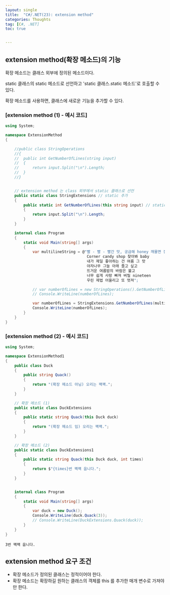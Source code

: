 ```yaml
---
layout: single
title:  "C#/.NET(23): extension method"
categories: Thoughts
tag: [C#, .NET]
toc: true 


---
```


## extension method(확장 메소드)의 기능

확장 메소드는 클래스 외부에 정의된 메소드이다.

static 클래스의 static 메소드로 선언하고 'static 클래스.static 메소드'로 호출할 수 있다. 

확장 메소드를 사용하면, 클래스에 새로운 기능을 추가할 수 있다.





### [extension method (1) - 예시 코드]

```c#
using System;

namespace ExtensionMethod
{

	//public class StringOperations
	//{
	//	public int GetNumberOfLines(string input)
	//	{
	//		return input.Split("\n").Length;
	//	}
	//}


	// extension method 는 class 외부에서 static 클래스로 선언
	public static class StringExtensions // static 추가
	{
		public static int GetNumberOfLines(this string input) // static 추가 / 매개 변수에 this 추가
		{
			return input.Split("\n").Length;
		}
	}

	internal class Program
	{
		static void Main(string[] args)
		{
			var multilineString = @"빨 - 빨 - 빨간 맛, 궁금해 honey 깨물면 점점 녹아든 strawberry 그 맛
									Corner candy shop 찾아봐 baby
									내가 제일 좋아하는 건 여름 그 맛
									야자나무 그늘 아래 졸고 싶고
									뜨거운 여름밤의 바람은 불고
									너무 쉽게 사랑 빠져 버릴 nineteen
									우린 제법 어울리고 또 멋져";

			// var numberOfLines = new StringOperations().GetNumberOfLines(multilineString);
			// Console.WriteLine(numberOfLines);

			var numberOfLines = StringExtensions.GetNumberOfLines(multilineString);
			Console.WriteLine(numberOfLines);
		}
	}
}
```





### [extension method (2) - 예시 코드]

```c#
using System;

namespace ExtensionMethod1
{
	public class Duck
	{
		public string Quack()
		{
			return "(확장 메소드 아님) 오리는 꽥꽥.";
		}
	}

	// 확장 메소드 (1)
	public static class DuckExtensions
	{
		public static string Quack(this Duck duck)
		{
			return "(확장 메소드 임) 오리는 꽥꽥.";
		}
	}

	// 확장 메소드 (2)
	public static class DuckExtensions1
	{
		public static string Quack(this Duck duck, int times)
		{
			return $"{times}번 꽥꽥 웁니다.";
		}
	}


	internal class Program
	{
		static void Main(string[] args)
		{
			var duck = new Duck();
			Console.WriteLine(duck.Quack(3));
			// Console.WriteLine(DuckExtensions.Quack(duck));
		}
	}
}
```

```
3번 꽥꽥 웁니다.
```





## extension method 요구 조건

- 확장 메소드가 정의된 클래스는 정적이어야 한다.
- 확장 메소드는 확장하길 원하는 클래스의 객체를 this 를 추가한 매개 변수로 가져야만 한다.